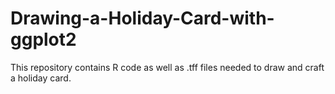 # Drawing-a-Holiday-Card-with-ggplot2
This repository contains R code as well as .tff files needed to draw and craft a holiday card.
